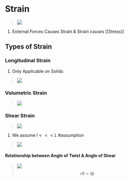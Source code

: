 # Strain
>![](https://i.imgur.com/XPsyTel.png)
1. External Forces Causes Strain & Strain causes [[Stress]]
## Types of Strain
### Longitudinal Strain
1. Only Applicable on Solids
>![](https://i.imgur.com/BWcKzho.png)
### Volumetric Strain
>![](https://i.imgur.com/C3MKQoD.png)
### Shear Strain
>![](https://i.imgur.com/sCtCyJ5.png)
1. We assume $l \lt \lt \lt L$ #assumption
>![](https://i.imgur.com/Yx8Wfeu.png)
#### Relationship between Angle of Twist & Angle of Shear
>![](https://i.imgur.com/lbBuj4Y.png)
> $$r\theta = l\phi$$